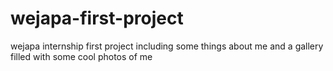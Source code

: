 # wejapa-first-project
wejapa internship  first project including some things about me and a gallery filled with some cool photos of me 
